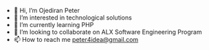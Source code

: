 - 👋 Hi, I’m Ojediran Peter
- 👀 I’m interested in technological solutions
- 🌱 I’m currently learning PHP
- 💞️ I’m looking to collaborate on ALX Software Engineering Program
- 📫 How to reach me peter4idea@gmail.com


